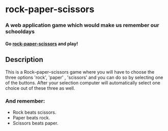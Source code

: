 # rock-paper-scissors

### A web application game which would make us remember our schooldays

#### Go [rock-paper-scissors](https://innawebdev.offyoucode.co.uk/rock-paper-scissors/) and play!

## Description 

This is a Rock–paper–scissors game where you will have to choose the three options 'rock', 'paper' , 'scissors' and you can do so by selecting one of the buttons. After your selection computer will automatically select one choice out of these three as well. 

### And remember: 
<ul>
  <li>Rock beats scissors.</li>
  <li>Paper beats rock.</li>
  <li>Scissors beats paper.</li>
</ul>



